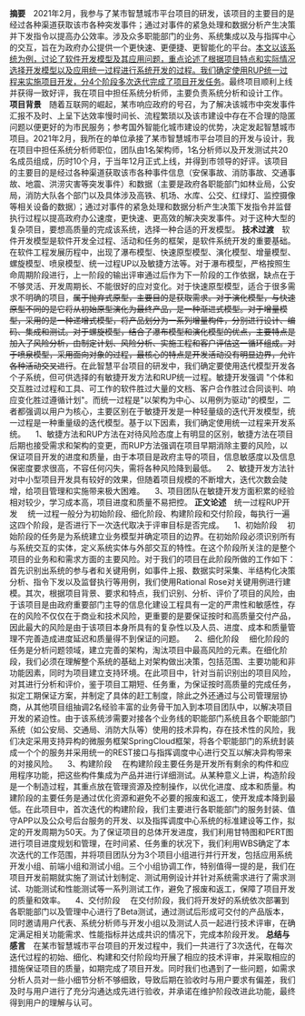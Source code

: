 **摘要**&emsp;2021年2月，我参与了某市智慧城市平台项目的研发，该项目的主要目的是经过各种渠道获取该市各种突发事件；通过对事件的紧急处理和数据分析产生决策并下发指令以提高办公效率。涉及众多职能部门的业务、系统集成以及与指挥中心的交互，旨在为政府办公提供一个更快速、更便捷、更智能化的平台。<u>本文以该系统为例，讨论了软件开发模型及其应用问题，重点论述了根据项目特点和实际情况选择开发模型以及应用统一过程进行系统开发的过程。我们确定使用RUP统一过程来实施项目开发，分4个阶段多次迭代完成了项目开发任务</u>。最终项目顺利上线并获得一致好评，我在项目中担任系统分析师，主要负责系统分析和设计工作。
**项目背景**&emsp;随着互联网的崛起，某市响应政府的号召，为了解决该城市中突发事件汇报不及时、上呈下达效率慢时间长、流程繁琐以及该市建设中存在不合理的隐匿问题以便更好的为市民服务；参考国外智能化城市建设的优势，决定发起智慧城市项目。2021年2月，我所在的单位承接了某市智慧城市平台项目的开发与设计，我在项目中担任系统分析师职位，团队由1名架构师，1名分析师以及开发测试共20名成员组成，历时10个月，于当年12月正式上线，并得到市领导的好评。该项目的主要目的是经过各种渠道获取该市各种事件信息（安保事故、消防事故、交通事故、地震、洪涝灾害等突发事件）和数据（主要是政府各职能部门如林业局，公安局，消防大队各个部门以及具体涉及高铁、机场、水库、公交、红绿灯、监控摄像等相关设备的数据）；通过对事件的紧急处理和数据分析产生决策下发指令并监督执行过程以提高政府办公速度，更快速、更高效的解决突发事件。对于这种大型的复杂项目，要想高质量的完成该系统，选择一种合适的开发模型。
**技术过渡**&emsp;软件开发模型是软件开发全过程、活动和任务的框架，是软件系统开发的重要基础。在软件工程发展历程中，出现了瀑布模型、快速原型模型、演化模型、增量模型、螺旋模型、喷泉模型、统一过程UP以及敏捷方法等。对于瀑布模型，严格按照生命周期阶段进行，上一阶段的输出评审通过后作为下一阶段的工作依据，缺点在于不够灵活、开发周期长、不能很好的应对变化。对于快速原型模型，适合于很多需求不明确的项目，~~属于抛弃式原型，主要目的是获取需求。对于演化模型，与快速原型不同的是它将从初始原型演化为最终产品，是一种渐进式模型。对于增量模型，采用的是一种递增式模型，将产品划分为一系列增量构件，分别进行设计、编码、集成和测试。对于螺旋模型，结合了瀑布模型和演化模型的优点，主要特点是加入了风险分析，由制定计划、风险分析、实施工程和客户评估这一循环组成。对于喷泉模型，采用面向对象的过程，最核心的特点是开发活动没有明显边界，允许各种活动交叉进行~~。在此智慧平台项目的研发中，我们确定要使用迭代模型开发各个子系统，但可供选择的有敏捷开发方法和RUP统一过程。敏捷开发强调 "个体和交互胜过过程和工具、可工作的软件胜过大量的文档、客户合作胜过合同谈判、响应变化胜过遵循计划"。而统一过程是"以架构为中心、以用例为驱动"的模型，二者都强调以用户为核心，主要区别在于敏捷开发是一种轻量级的迭代开发模型，统一过程是一种重量级的迭代模型。基于以下因素，我们确定使用统一过程来开发系统。
&emsp;1、敏捷方法和RUP方法在对待风险态度上有明显的区别，敏捷方法在项目后期也接受需求和架构的变更，而RUP方法强调在项目早期消除主要的风险，以保证项目开发的进度和质量，由于本项目是政府主导的项目，信息敏感度以及信息保密度要求很高，不容任何闪失，需将各种风险降到最低。
&emsp;2、敏捷开发方法针对中小型项目开发具有较好的效果，但随着项目规模的不断增大，迭代次数会陡增，给项目管理和实施带来极大困难。
&emsp;3、项目团队在敏捷开发方面积累的经验相对较少，学习成本高，项目进度和质量不易把控。
**正文论述**&emsp;统一过程RUP开发
&emsp;统一过程一般分为初始阶段、细化阶段、构建阶段和交付阶段，每执行一遍这四个阶段，是否进行下一次迭代取决于评审目标是否完成。
&emsp;1、初始阶段
&emsp;初始阶段的任务是为系统建立业务模型并确定项目的边界。在初始阶段必须识别所有与系统交互的实体，定义系统实体与外部交互的特性。在这个阶段所关注的是整个项目的业务和和需求方面的主要风险。对于我们的项目在此阶段所做的工作如下：首先识别出系统的参与者和关键用例，如事件上报、数据实时采集、半结构化决策分析、指令下发以及监督执行等用例，我们使用Rational Rose对关键用例进行建模。其次，根据项目背景、要求和特点，我们识别、分析、评价了项目的风险，由于该项目是由政府重要部门主导的信息化建设工程具有一定的严肃性和敏感性，存在的风险不仅仅在于商业和技术风险，更重要的是要保证按时和高质量交付产品，因此最大的风险是由于该项目本身所具有的复杂性以及人员、进度、成本和质量管理不完善造成进度延迟和质量得不到保证的问题。
&emsp;2、细化阶段
&emsp;细化阶段的任务是分析问题领域，建立完善的架构，淘汰项目中最高风险的元素。在细化阶段，我们必须在理解整个系统的基础上对架构做出决策，包括范围、主要功能和非功能因素，同时为项目建立支持环境。在此项目中，针对当前识别出的项目风险，对其进行分析和评价，鉴于项目工期短、任务重，为保证按时高质量的完成任务，拟定工期保证方案，并制定了具体的赶工制度，除此之外还通过与公司管理层协商，从其他项目组抽调2名经验丰富的业务骨干加入到本项目团队中，以解决项目开发的紧迫性。由于该系统涉需要对接各个业务线的职能部门系统且各个职能部门系统（如公安局、交通局、消防大队等）使用的技术异构，存在技术性的风险，我们决定采用支持异构的微服务框架SpringCloud框架，将各个职能部门的系统封装成一个个的服务并采用统一的REST接口与指挥调度中心进行交互以解决异构带来的对接风险。
&emsp;3、构建阶段
&emsp;在构建阶段主要任务是开发所有剩余的构件和应用程序功能，把这些构件集成为产品并进行详细测试。从某种意义上讲，构造阶段是一个制造过程，其重点放在管理资源及控制操作，以优化进度、成本和质量。构建阶段的主要任务是通过优化资源和避免不必要的报废和返工，使开发成本降到最低。在此项目中，首次迭代的构建阶段，我们主要进行各职能部门的服务封装、值守APP以及公众号后台服务的开发、以及指挥调度中心系统的标准建设等工作，拟定的开发周期为50天。为了保证项目的总体开发进度，我们利用甘特图和PERT图进行项目进度规划和管理，在时间紧、任务重的状况下，我们利用WBS确定了本次迭代的工作范围，并将项目团队分为3个项目小组进行并行开发，包括应用系统开发小组、前端小组和测试小组。三个小组协调工作，特别值得一提的是，我们在项目开发前期就实施了测试计划制定、测试用例设计并针对系统需求进行了需求测试、功能测试和性能测试等一系列测试工作，避免了报废和返工，保障了项目开发的质量和效率。
&emsp;4、交付阶段
&emsp;在交付阶段，我们将开发好的系统依次部署到各职能部门以及管理中心进行了Beta测试，通过测试后形成可交付的产品版本，同时邀请用户代表、系统分析师与开发小组以及测试人员一起进行技术评审，在确定满足相关功能需求、性能指标并达成共识的情况下，完成本阶段开发。
**总结与感言**&emsp;在某市智慧城市平台项目的开发过程中，我们一共进行了3次迭代，在每次迭代过程的初始、细化、构建和交付阶段均开展了相应的技术评审，并采取相应的措施保证项目的质量，如期完成了项目开发。同时我们也遇到了一些问题，如需求分析人员对一些小细节分析不够细致，导致后期在验收时与用户要求有偏差，我们及时与用户进行了充分沟通达成先进行验收，并承诺在维护阶段改进此功能，最终得到用户的理解与认可。
